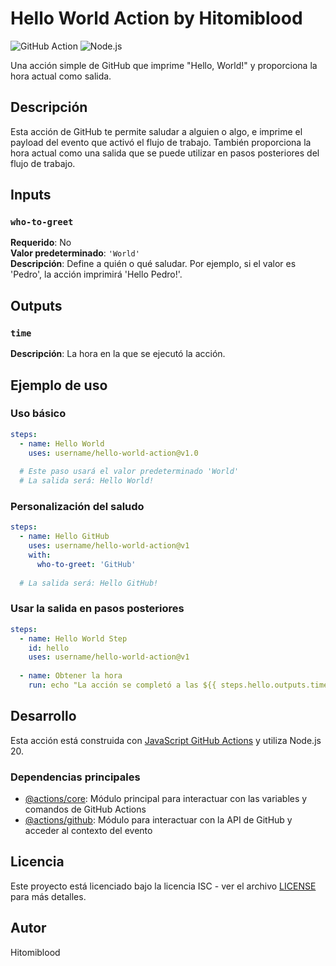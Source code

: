 # Hello World Action by Hitomiblood

![GitHub Action](https://img.shields.io/badge/GitHub-Action-blue.svg)
![Node.js](https://img.shields.io/badge/Node.js-20-green.svg)

Una acción simple de GitHub que imprime "Hello, World!" y proporciona la hora actual como salida.

## Descripción

Esta acción de GitHub te permite saludar a alguien o algo, e imprime el payload del evento que activó el flujo de trabajo. También proporciona la hora actual como una salida que se puede utilizar en pasos posteriores del flujo de trabajo.

## Inputs

### `who-to-greet`

**Requerido**: No  
**Valor predeterminado**: `'World'`  
**Descripción**: Define a quién o qué saludar. Por ejemplo, si el valor es 'Pedro', la acción imprimirá 'Hello Pedro!'.

## Outputs

### `time`

**Descripción**: La hora en la que se ejecutó la acción.

## Ejemplo de uso

### Uso básico

```yaml
steps:
  - name: Hello World
    uses: username/hello-world-action@v1.0
    
  # Este paso usará el valor predeterminado 'World'
  # La salida será: Hello World!
```

### Personalización del saludo

```yaml
steps:
  - name: Hello GitHub
    uses: username/hello-world-action@v1
    with:
      who-to-greet: 'GitHub'
    
  # La salida será: Hello GitHub!
```

### Usar la salida en pasos posteriores

```yaml
steps:
  - name: Hello World Step
    id: hello
    uses: username/hello-world-action@v1
    
  - name: Obtener la hora
    run: echo "La acción se completó a las ${{ steps.hello.outputs.time }}"
```

## Desarrollo

Esta acción está construida con [JavaScript GitHub Actions](https://docs.github.com/es/actions/creating-actions/creating-a-javascript-action) y utiliza Node.js 20.

### Dependencias principales

- [@actions/core](https://github.com/actions/toolkit/tree/main/packages/core): Módulo principal para interactuar con las variables y comandos de GitHub Actions
- [@actions/github](https://github.com/actions/toolkit/tree/main/packages/github): Módulo para interactuar con la API de GitHub y acceder al contexto del evento

## Licencia

Este proyecto está licenciado bajo la licencia ISC - ver el archivo [LICENSE](LICENSE) para más detalles.

## Autor

Hitomiblood
